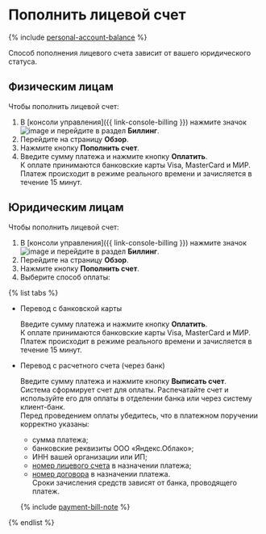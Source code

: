 # Пополнить лицевой счет

{% include [personal-account-balance](../_includes/personal-account-balance.md) %}

Способ пополнения лицевого счета зависит от вашего юридического статуса.

## Физическим лицам

Чтобы пополнить лицевой счет:
1. В [консоли управления]({{ link-console-billing }}) нажмите значок ![image](../../_assets/ugly-sandwich.svg) и перейдите в раздел **Биллинг**.
1. Перейдите на страницу **Обзор**.
1. Нажмите кнопку **Пополнить счет**.
1. Введите сумму платежа и нажмите кнопку **Оплатить**.
<br/>К оплате принимаются банковские карты Visa, MasterCard и МИР.
<br/>Платеж происходит в режиме реального времени и зачисляется в течение 15 минут.


## Юридическим лицам

 Чтобы пополнить лицевой счет:
 1. В [консоли управления]({{ link-console-billing }}) нажмите значок ![image](../../_assets/ugly-sandwich.svg) и перейдите в раздел **Биллинг**.
 1. Перейдите на страницу **Обзор**.
 1. Нажмите кнопку **Пополнить счет**.
 1. Выберите способ оплаты:

   {% list tabs %}

   - Перевод с банковской карты

     Введите сумму платежа и нажмите кнопку **Оплатить**.
     <br/>К оплате принимаются банковские карты Visa, MasterCard и МИР.
     <br/>Платеж происходит в режиме реального времени и зачисляется в течение 15 минут.


   - Перевод с расчетного счета (через банк)

     Введите сумму платежа и нажмите кнопку **Выписать счет**.
     <br/>Система сформирует счет для оплаты. Распечатайте счет и используйте его для оплаты в отделении банка или через систему клиент-банк.
     <br/>Перед проведением оплаты убедитесь, что в платежном поручении корректно указаны:
     - сумма платежа;
     - банковские реквизиты ООО «Яндекс.Облако»;
     - ИНН вашей организации или ИП;
     - [номер лицевого счета](../concepts/personal-account.md#id) в назначении платежа;
     - [номер договора](../concepts/contract.md) в назначении платежа.
     <br/>Сроки зачисления средств зависят от банка, проводящего платеж.

     {% include [payment-bill-note](../_includes/payment-bill-note.md) %}


   {% endlist %}
